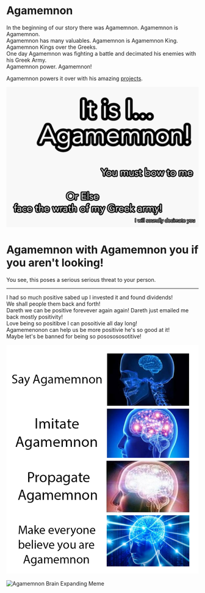 # Agamemnon

In the beginning of our story there was Agamemnon. Agamemnon is Agamemnon.  
Agamemnon has many valuables. Agamemnon is Agamemnon King. Agamemnon Kings over the Greeks.  
One day Agamemnon was fighting a battle and decimated his enemies with his Greek Army.  
Agamemnon power. Agamemnon!

Agamemnon powers it over with his amazing [projects](https://c.gethopscotch.com/p/11tedee2kj).

![Agamemnon with Imagery](/Agamemnon.png)



# Agamemnon with Agamemnon you if you aren't looking!
You see, this poses a serious serious threat to your person.

___

I had so much positive sabed up I invested it and found dividends!  
We shall people them back and forth!  
Dareth we can be positive forevever again again!
Dareth just emailed me back mostly positivity!  
Love being so positibve I can posoitivie all day long!  
Agamemenonon can help us be more positivie he's so good at it!  
Maybe let's be banned for being so pososososotitive!

![Agamemnon Brain Expanding Meme](/AgamemnonMeme.png)

![Agamemnon Brain Expanding Meme](/InkoChan.png)
